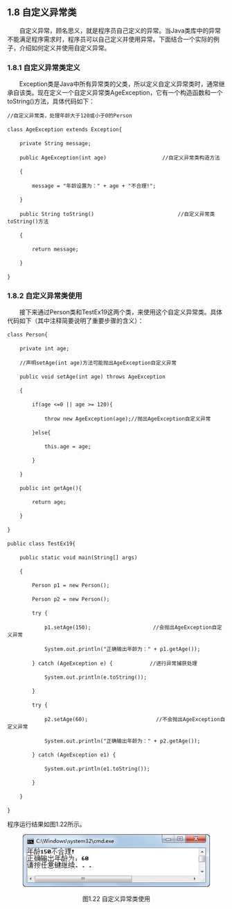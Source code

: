 ## 1.8  自定义异常类



&emsp;&emsp;自定义异常，顾名思义，就是程序员自己定义的异常。当Java类库中的异常不能满足程序需求时，程序员可以自己定义并使用异常。下面结合一个实际的例子，介绍如何定义并使用自定义异常。

### 1.8.1  自定义异常类定义  

&emsp;&emsp;Exception类是Java中所有异常类的父类，所以定义自定义异常类时，通常继承自该类。现在定义一个自定义异常类AgeException，它有一个构造函数和一个toString()方法，具体代码如下：


```
//自定义异常类，处理年龄大于120或小于0的Person

class AgeException extends Exception{

    private String message;

    public AgeException(int age)                  //自定义异常类构造方法

    {

        message = "年龄设置为：" + age + "不合理!";

    }

    public String toString()                           //自定义异常类toString()方法

    {

        return message;

    }

}
```
### 1.8.2  自定义异常类使用  

&emsp;&emsp;接下来通过Person类和TestEx19这两个类，来使用这个自定义异常类。具体代码如下（其中注释简要说明了重要步骤的含义）：


```
class Person{

    private int age;

    //声明setAge(int age)方法可能抛出AgeException自定义异常

    public void setAge(int age) throws AgeException 

    {

        if(age <=0 || age >= 120){

            throw new AgeException(age);//抛出AgeException自定义异常

        }else{

            this.age = age;

        }

    }

    public int getAge(){

        return age;

    }

}

public class TestEx19{

    public static void main(String[] args) 

    {

        Person p1 = new Person();

        Person p2 = new Person();

        try {

            p1.setAge(150);                    //会抛出AgeException自定义异常

            System.out.println("正确输出年龄为：" + p1.getAge());

        } catch (AgeException e) {            //进行异常捕获处理

            System.out.println(e.toString());

        }

        try {

            p2.setAge(60);                      //不会抛出AgeException自定义异常

            System.out.println("正确输出年龄为：" + p2.getAge());

        } catch (AgeException e1) {

            System.out.println(e1.toString());

        }

    }

}
```


程序运行结果如图1.22所示。


<p align="center"><img src="../../img/d1z/tu1.22.png" /></p>   
<p align="center">图1.22  自定义异常类使用</p>   





